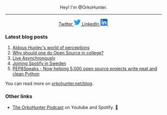 <div align="center">
Hey! I'm @OrkoHunter.

<hr> 
<a href="https://twitter.com/orkohunter">
  Twitter <img alt="Himanshu's Twitter" width="22px" src="https://raw.githubusercontent.com/orkohunter/orkohunter/master/src/images/logos/twitter.svg" />
</a>
<a href="https://www.linkedin.com/in/orkohunter">
  LinkedIn <img alt="Himanshu's LinkedIn" width="22px" src="https://raw.githubusercontent.com/orkohunter/orkohunter/master/src/images/logos/linkedin.svg" />
</a>
<!-- Not interested in displaying the profile views. -->
<img width="0" height="0" src="https://komarev.com/ghpvc/?username=orkohunter" />
</div>

### Latest blog posts

1. [Aldous Huxley's world of perceptions](https://orkohunter.net/blog/huxleys-world-of-perceptions/)
1. [Why should one do Open Source in college?](https://orkohunter.net/blog/why-do-open-source-in-college/)
1. [Live Asynchronously](https://orkohunter.net/blog/live-asynchronously/)
1. [Joining Spotify in Sweden](https://orkohunter.net/blog/spotify/)
1. [PEP8Speaks - Now helping 5,000 open source projects write neat and clean Python](https://orkohunter.net/blog/pep8speaks-5000-projects/)

You can read more on [orkohunter.net/blog](https://orkohunter.net/blog).

### Other links

- [The OrkoHunter Podcast](https://orkohunter.net/podcast/) on Youtube and Spotify. 🎤
